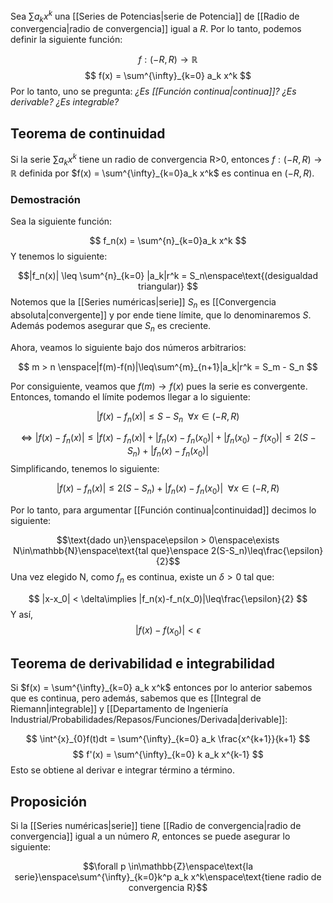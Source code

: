 
Sea $\sum a_k x^k$ una [[Series de Potencias|serie de Potencia]] de [[Radio de convergencia|radio de convergencia]] igual a *R*. Por lo tanto, podemos definir la siguiente función: 

$$ f: (-R,R)\rightarrow\mathbb{R} $$
$$ f(x) = \sum^{\infty}_{k=0} a_k x^k $$ 
Por lo tanto, uno se pregunta: *¿Es [[Función continua|continua]]?* *¿Es derivable?* *¿Es integrable?* 

## Teorema de continuidad 

Si la serie $\sum a_k x^k$ tiene un radio de convergencia R>0, entonces $f:(-R,R)\rightarrow\mathbb{R}$ definida por $f(x) = \sum^{\infty}_{k=0}a_k x^k$ es continua en $(-R,R)$. 

### Demostración 

Sea la siguiente función: 

$$ f_n(x) = \sum^{n}_{k=0}a_k x^k $$ Y tenemos lo siguiente: 

$$|f_n(x)| \leq \sum^{n}_{k=0} |a_k|r^k = S_n\enspace\text{(desigualdad triangular)} $$ 
Notemos que la [[Series numéricas|serie]] $S_n$ es [[Convergencia absoluta|convergente]] y por ende tiene límite, que lo denominaremos $S$. Además podemos asegurar que $S_n$ es creciente. 

Ahora, veamos lo siguiente bajo dos números arbitrarios: 

$$ m > n \enspace|f(m)-f(n)|\leq\sum^{m}_{n+1}|a_k|r^k = S_m - S_n $$

Por  consiguiente, veamos que $f(m)\rightarrow f(x)$ pues la serie es convergente. Entonces, tomando el límite podemos llegar a lo siguiente: 

$$ |f(x) - f_n(x)|\leq S-S_n \enspace\forall x \in (-R,R)$$

$$\iff |f(x) - f_n(x)|\leq |f(x)-f_n(x)| + |f_n(x) - f_n(x_0)| + |f_n(x_0) - f(x_0)|\leq 2(S - S_n) + |f_n(x) - f_n(x_0)| $$ 
Simplificando, tenemos lo siguiente: 

$$ |f(x) - f_n(x)|\leq 2(S-S_n) + |f_n(x) - f_n(x_0)| \enspace\forall x \in (-R,R)$$

Por lo tanto, para argumentar [[Función continua|continuidad]] decimos lo siguiente: 

$$\text{dado un}\enspace\epsilon > 0\enspace\exists N\in\mathbb{N}\enspace\text{tal que}\enspace 2(S-S_n)\leq\frac{\epsilon}{2}$$ 
Una vez elegido N, como $f_n$ es continua, existe un $\delta > 0$ tal que: 

$$ |x-x_0| < \delta\implies |f_n(x)-f_n(x_0)|\leq\frac{\epsilon}{2} $$ 
Y así, $$|f(x)-f(x_0)|< \epsilon$$ 
## Teorema de derivabilidad e integrabilidad 

Si $f(x) = \sum^{\infty}_{k=0} a_k x^k$ entonces por lo anterior sabemos que es continua, pero además, sabemos que es [[Integral de Riemann|integrable]] y [[Departamento de Ingeniería Industrial/Probabilidades/Repasos/Funciones/Derivada|derivable]]: 

$$ \int^{x}_{0}f(t)dt = \sum^{\infty}_{k=0} a_k \frac{x^{k+1}}{k+1} $$ $$ f'(x) = \sum^{\infty}_{k=0} k a_k x^{k-1} $$ 
Esto se obtiene al derivar e integrar término a término. 

## Proposición 

Si la [[Series numéricas|serie]] tiene [[Radio de convergencia|radio de convergencia]] igual a un número *R*, entonces se puede asegurar lo siguiente: 

$$\forall p \in\mathbb{Z}\enspace\text{la serie}\enspace\sum^{\infty}_{k=0}k^p a_k x^k\enspace\text{tiene radio de convergencia R}$$ 

